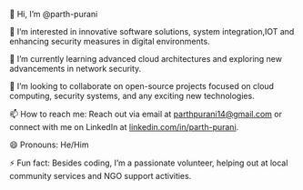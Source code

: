 👋 Hi, I’m @parth-purani

👀 I’m interested in innovative software solutions, system integration,IOT and enhancing security measures in digital environments.

🌱 I’m currently learning advanced cloud architectures and exploring new advancements in network security.

💞️ I’m looking to collaborate on open-source projects focused on cloud computing, security systems, and any exciting new technologies.

📫 How to reach me: Reach out via email at [parthpurani14@gmail.com](mailto:parthpurani14@gmail.com) or connect with me on LinkedIn at [linkedin.com/in/parth-purani](https://linkedin.com/in/parth-purani).

😄 Pronouns: He/Him

⚡ Fun fact: Besides coding, I’m a passionate volunteer, helping out at local community services and NGO support activities.

<!---
parth-purani/parth-purani is a ✨ special ✨ repository because its `README.md` (this file) appears on your GitHub profile.
You can click the Preview link to take a look at your changes.
--->
